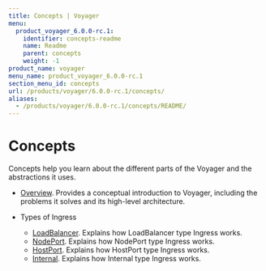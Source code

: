 ```yaml
---
title: Concepts | Voyager
menu:
  product_voyager_6.0.0-rc.1:
    identifier: concepts-readme
    name: Readme
    parent: concepts
    weight: -1
product_name: voyager
menu_name: product_voyager_6.0.0-rc.1
section_menu_id: concepts
url: /products/voyager/6.0.0-rc.1/concepts/
aliases:
  - /products/voyager/6.0.0-rc.1/concepts/README/
---
```

# Concepts

Concepts help you learn about the different parts of the Voyager and the abstractions it uses.

- [Overview](/products/voyager/6.0.0-rc.1/concepts/overview). Provides a conceptual introduction to Voyager, including the problems it solves and its high-level architecture.

- Types of Ingress
  - [LoadBalancer](/products/voyager/6.0.0-rc.1/concepts/ingress-types/loadbalancer). Explains how LoadBalancer type Ingress works.
  - [NodePort](/products/voyager/6.0.0-rc.1/concepts/ingress-types/nodeport). Explains how NodePort type Ingress works.
  - [HostPort](/products/voyager/6.0.0-rc.1/concepts/ingress-types/hostport). Explains how HostPort type Ingress works.
  - [Internal](/products/voyager/6.0.0-rc.1/concepts/ingress-types/internal). Explains how Internal type Ingress works.
